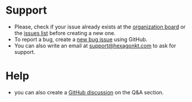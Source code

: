 
# Support
* Please, check if your issue already exists at the [organization board] or the [issues list] before
  creating a new one.
* To report a bug, create a [new bug issue] using GitHub.
* You can also write an email at [support@hexagonkt.com](mailto:support@hexagonkt.com) to ask for
  support.

[organization board]: https://github.com/orgs/hexagontk/projects/2
[issues list]: https://github.com/hexagontk/hexagon/issues
[new bug issue]: https://github.com/hexagontk/hexagon/issues/new?template=bug.md

# Help
* you can also create a [GitHub discussion][discussion] on the Q&A section.

[discussion]: https://github.com/hexagontk/hexagon/discussions/categories/q-a
